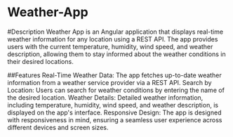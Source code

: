 # Weather-App

#Description
Weather App is an Angular application that displays real-time weather information for any location using a REST API. The app provides users with the current temperature, humidity, wind speed, and weather description, allowing them to stay informed about the weather conditions in their desired locations.

##Features
Real-Time Weather Data: The app fetches up-to-date weather information from a weather service provider via a REST API.
Search by Location: Users can search for weather conditions by entering the name of the desired location.
Weather Details: Detailed weather information, including temperature, humidity, wind speed, and weather description, is displayed on the app's interface.
Responsive Design: The app is designed with responsiveness in mind, ensuring a seamless user experience across different devices and screen sizes.
